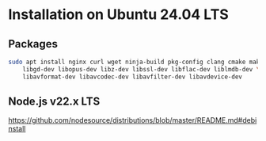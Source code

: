# Installation on Ubuntu 24.04 LTS

## Packages

```bash
sudo apt install nginx curl wget ninja-build pkg-config clang cmake make git patch ca-certificates \
    libgd-dev libopus-dev libz-dev libssl-dev libflac-dev liblmdb-dev \
    libavformat-dev libavcodec-dev libavfilter-dev libavdevice-dev
```

## Node.js v22.x LTS

https://github.com/nodesource/distributions/blob/master/README.md#debinstall

